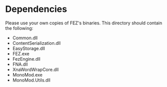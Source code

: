 # Dependencies

Please use your own copies of FEZ's binaries. This directory should contain the following:

- Common.dll
- ContentSerialization.dll
- EasyStorage.dll
- FEZ.exe
- FezEngine.dll
- FNA.dll
- XnaWordWrapCore.dll
- MonoMod.exe
- MonoMod.Utils.dll
